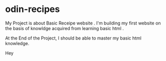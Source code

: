 # odin-recipes
My Project is about Basic Receipe website .
I'm building my first website on the basis of knowldge acquired from learning basic html .
 
At the End of the Project, I should be able to master my basic html knowledge.

Hey